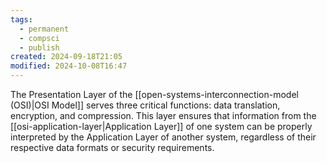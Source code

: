 ```yaml
---
tags:
  - permanent
  - compsci
  - publish
created: 2024-09-18T21:05
modified: 2024-10-08T16:47
---
```

The Presentation Layer of the [[open-systems-interconnection-model (OSI)|OSI Model]] serves three critical functions: data translation, encryption, and compression. This layer ensures that information from the [[osi-application-layer|Application Layer]] of one system can be properly interpreted by the Application Layer of another system, regardless of their respective data formats or security requirements. 